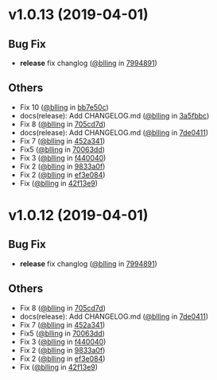 
v1.0.13 (2019-04-01)
====================


## Bug Fix
* **release** fix changlog ([@blling](https://rdgit.travelsky.com/users/blling) in [7994891](https://rdgit.travelsky.com/projects/DSS/repos/dss_v1_nrts_etl/commits/7994891))

## Others
* Fix 10 ([@blling](https://rdgit.travelsky.com/users/blling) in [bb7e50c](https://rdgit.travelsky.com/projects/DSS/repos/dss_v1_nrts_etl/commits/bb7e50c))
* docs(release): Add CHANGELOG.md ([@blling](https://rdgit.travelsky.com/users/blling) in [3a5fbbc](https://rdgit.travelsky.com/projects/DSS/repos/dss_v1_nrts_etl/commits/3a5fbbc))
* Fix 8 ([@blling](https://rdgit.travelsky.com/users/blling) in [705cd7d](https://rdgit.travelsky.com/projects/DSS/repos/dss_v1_nrts_etl/commits/705cd7d))
* docs(release): Add CHANGELOG.md ([@blling](https://rdgit.travelsky.com/users/blling) in [7de0411](https://rdgit.travelsky.com/projects/DSS/repos/dss_v1_nrts_etl/commits/7de0411))
* Fix 7 ([@blling](https://rdgit.travelsky.com/users/blling) in [452a341](https://rdgit.travelsky.com/projects/DSS/repos/dss_v1_nrts_etl/commits/452a341))
* Fix5 ([@blling](https://rdgit.travelsky.com/users/blling) in [70063dd](https://rdgit.travelsky.com/projects/DSS/repos/dss_v1_nrts_etl/commits/70063dd))
* Fix 3 ([@blling](https://rdgit.travelsky.com/users/blling) in [f440040](https://rdgit.travelsky.com/projects/DSS/repos/dss_v1_nrts_etl/commits/f440040))
* Fix 2 ([@blling](https://rdgit.travelsky.com/users/blling) in [9833a0f](https://rdgit.travelsky.com/projects/DSS/repos/dss_v1_nrts_etl/commits/9833a0f))
* Fix 2 ([@blling](https://rdgit.travelsky.com/users/blling) in [ef3e084](https://rdgit.travelsky.com/projects/DSS/repos/dss_v1_nrts_etl/commits/ef3e084))
* Fix ([@blling](https://rdgit.travelsky.com/users/blling) in [42f13e9](https://rdgit.travelsky.com/projects/DSS/repos/dss_v1_nrts_etl/commits/42f13e9))

v1.0.12 (2019-04-01)
====================


## Bug Fix
* **release** fix changlog ([@blling](https://rdgit.travelsky.com/users/blling) in [7994891](https://rdgit.travelsky.com/projects/DSS/repos/dss_v1_nrts_etl/commits/7994891))

## Others
* Fix 8 ([@blling](https://rdgit.travelsky.com/users/blling) in [705cd7d](https://rdgit.travelsky.com/projects/DSS/repos/dss_v1_nrts_etl/commits/705cd7d))
* docs(release): Add CHANGELOG.md ([@blling](https://rdgit.travelsky.com/users/blling) in [7de0411](https://rdgit.travelsky.com/projects/DSS/repos/dss_v1_nrts_etl/commits/7de0411))
* Fix 7 ([@blling](https://rdgit.travelsky.com/users/blling) in [452a341](https://rdgit.travelsky.com/projects/DSS/repos/dss_v1_nrts_etl/commits/452a341))
* Fix5 ([@blling](https://rdgit.travelsky.com/users/blling) in [70063dd](https://rdgit.travelsky.com/projects/DSS/repos/dss_v1_nrts_etl/commits/70063dd))
* Fix 3 ([@blling](https://rdgit.travelsky.com/users/blling) in [f440040](https://rdgit.travelsky.com/projects/DSS/repos/dss_v1_nrts_etl/commits/f440040))
* Fix 2 ([@blling](https://rdgit.travelsky.com/users/blling) in [9833a0f](https://rdgit.travelsky.com/projects/DSS/repos/dss_v1_nrts_etl/commits/9833a0f))
* Fix 2 ([@blling](https://rdgit.travelsky.com/users/blling) in [ef3e084](https://rdgit.travelsky.com/projects/DSS/repos/dss_v1_nrts_etl/commits/ef3e084))
* Fix ([@blling](https://rdgit.travelsky.com/users/blling) in [42f13e9](https://rdgit.travelsky.com/projects/DSS/repos/dss_v1_nrts_etl/commits/42f13e9))
